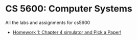 # CS 5600: Computer Systems

All the labs and assignments for cs5600

- [Homework 1: Chapter 4 simulator and Pick a Paper!](Homework%201/README.md)
